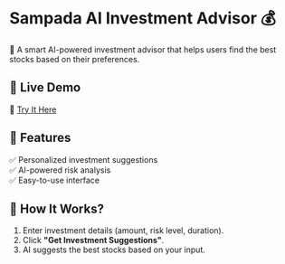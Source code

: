 # Sampada AI Investment Advisor 💰
🚀 A smart AI-powered investment advisor that helps users find the best stocks based on their preferences.

## 🌟 Live Demo
🔗 [Try It Here](https://github.com/chandanashanmukha/Sampada)

## 🎯 Features
✅ Personalized investment suggestions  
✅ AI-powered risk analysis  
✅ Easy-to-use interface  

## 🚀 How It Works?
1. Enter investment details (amount, risk level, duration).
2. Click **"Get Investment Suggestions"**.
3. AI suggests the best stocks based on your input.
